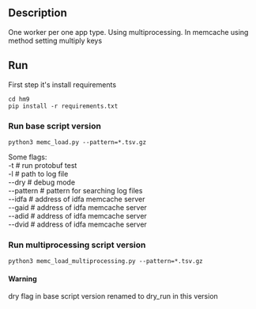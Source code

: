 ## Description
One worker per one app type. Using multiprocessing. In memcache using method setting multiply keys

## Run
First step it's install requirements
```commandline
cd hm9
pip install -r requirements.txt 
```
### Run base script version
```commandline
python3 memc_load.py --pattern=*.tsv.gz
```
Some flags: <br/>
-t                  # run protobuf test <br/>
-l                  # path to log file <br/>
--dry               # debug mode <br/>
--pattern           # pattern for searching log files <br/>
--idfa              # address of idfa memcache server <br/>
--gaid              # address of idfa memcache server <br/>
--adid              # address of idfa memcache server <br/>
--dvid              # address of idfa memcache server <br/>
### Run multiprocessing script version
```commandline
python3 memc_load_multiprocessing.py --pattern=*.tsv.gz
```
#### Warning
dry flag in base script version renamed to dry_run in this version